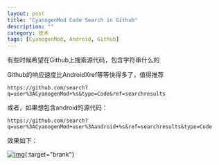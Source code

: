 ```yaml
---
layout: post
title: "CyanogenMod Code Search in Github"
description: ""
category: 技术 
tags: [CyanogenMod, Android, Github]
---
```


有些时候希望在Github上搜索源代码，包含字符串什么的

Github的响应速度比AndroidXref等等快得多了，值得推荐

    https://github.com/search?q=user%3ACyanogenMod+%s&type=Code&ref=searchresults

或者，如果想包含android的源代码：

    https://github.com/search?q=user%3ACyanogenMod+user%3Aandroid+%s&ref=searchresults&type=Code

效果如下：

[![img](http://ww4.sinaimg.cn/mw690/6e22ca27gw1et53cao1zxj20tj0craeg.jpg)](http://ww4.sinaimg.cn/large/6e22ca27gw1et53cao1zxj20tj0craeg.jpg){:target="brank"}
